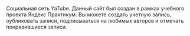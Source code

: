 Социальная сеть YaTube.
Данный сайт был создан в рамках учебного проекта Яндекс Практикум.
Вы можете создать учетную запись, оубликовать записи, 
подписываться на любимых авторов и отмечать понравившиеся записи.
